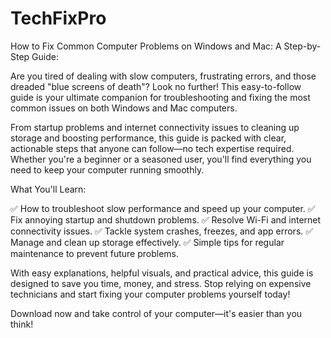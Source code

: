# TechFixPro

How to Fix Common Computer Problems on Windows and Mac: A Step-by-Step Guide:

Are you tired of dealing with slow computers, frustrating errors, and those dreaded "blue screens of death"? Look no further! This easy-to-follow guide is your ultimate companion for troubleshooting and fixing the most common issues on both Windows and Mac computers.

From startup problems and internet connectivity issues to cleaning up storage and boosting performance, this guide is packed with clear, actionable steps that anyone can follow—no tech expertise required. Whether you're a beginner or a seasoned user, you'll find everything you need to keep your computer running smoothly.

What You'll Learn:

✅ How to troubleshoot slow performance and speed up your computer. ✅ Fix annoying startup and shutdown problems. ✅ Resolve Wi-Fi and internet connectivity issues. ✅ Tackle system crashes, freezes, and app errors. ✅ Manage and clean up storage effectively. ✅ Simple tips for regular maintenance to prevent future problems.

With easy explanations, helpful visuals, and practical advice, this guide is designed to save you time, money, and stress. Stop relying on expensive technicians and start fixing your computer problems yourself today!

Download now and take control of your computer—it's easier than you think!
